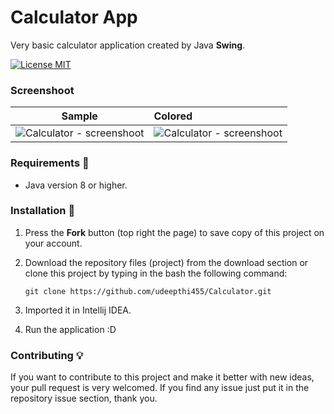 # Calculator App
Very basic calculator application created by Java **Swing**. 

[![License MIT](https://img.shields.io/badge/license-MIT-blue.svg)](LICENSE)

### Screenshoot
Sample           |   Colored
:---------------------:|:-----------------
![Calculator - screenshoot](screenshots/sample_calculator_v1.1.png) | ![Calculator - screenshoot](screenshots/colored_calculator_v1.1.png)

### Requirements 🔧
* Java version 8 or higher.

### Installation 🔌
1. Press the **Fork** button (top right the page) to save copy of this project on your account.

2. Download the repository files (project) from the download section or clone this project by typing in the bash the following command:

       git clone https://github.com/udeepthi455/Calculator.git
3. Imported it in Intellij IDEA.
4. Run the application :D

### Contributing 💡
If you want to contribute to this project and make it better with new ideas, your pull request is very welcomed.
If you find any issue just put it in the repository issue section, thank you.
